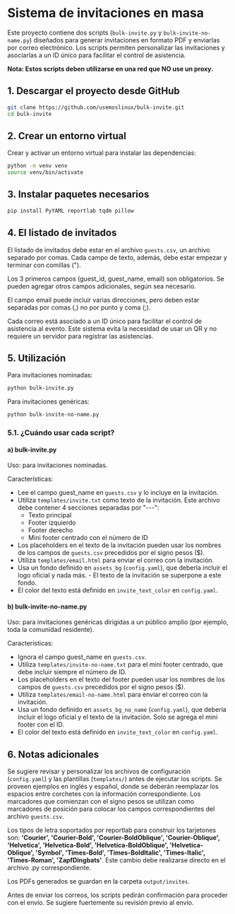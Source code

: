 # Sistema de invitaciones en masa

Este proyecto contiene dos scripts (`bulk-invite.py` y `bulk-invite-no-name.py`) diseñados para generar invitaciones en formato PDF y enviarlas por correo electrónico. Los scripts permiten personalizar las invitaciones y asociarlas a un ID único para facilitar el control de asistencia. 

**Nota: Estos scripts deben utilizarse en una red que NO use un proxy.**

## 1. Descargar el proyecto desde GitHub

```bash
git clone https://github.com/usemoslinux/bulk-invite.git
cd bulk-invite
```

## 2. Crear un entorno virtual

Crear y activar un entorno virtual para instalar las dependencias:

```bash
python -m venv venv
source venv/bin/activate
```

## 3. Instalar paquetes necesarios

```bash
pip install PyYAML reportlab tqdm pillow
```

## 4. El listado de invitados

El listado de invitados debe estar en el archivo `guests.csv`, un archivo separado por comas. Cada campo de texto, además, debe estar empezar y terminar con comillas (").

Los 3 primeros campos (guest_id, guest_name, email) son obligatorios. Se pueden agregar otros campos adicionales, según sea necesario.

El campo email puede incluir varias direcciones, pero deben estar separadas por comas (,) no por punto y coma (;).

Cada correo está asociado a un ID único para facilitar el control de asistencia al evento. Este sistema evita la necesidad de usar un QR y no requiere un servidor para registrar las asistencias.

## 5. Utilización

Para invitaciones nominadas:

```bash
python bulk-invite.py
```

Para invitaciones genéricas:

```bash
python bulk-invite-no-name.py
```

### 5.1. ¿Cuándo usar cada script?

#### a) bulk-invite.py

Uso: para invitaciones nominadas.

Características:
- Lee el campo guest_name en `guests.csv` y lo incluye en la invitación.
- Utiliza `templates/invite.txt` como texto de la invitación. Este archivo debe contener 4 secciones separadas por "---":
    - Texto principal
    - Footer izquierdo
    - Footer derecho
    - Mini footer centrado con el número de ID
- Los placeholders en el texto de la invitación pueden usar los nombres de los campos de `guests.csv` precedidos por el signo pesos ($).
- Utiliza `templates/email.html` para enviar el correo con la invitación.
- Usa un fondo definido en `assets_bg` (`config.yaml`), que debería incluir el logo oficial y nada más. - El texto de la invitación se superpone a este fondo.
- El color del texto está definido en `invite_text_color` en `config.yaml`.

#### b) bulk-invite-no-name.py

Uso: para invitaciones genéricas dirigidas a un público amplio (por ejemplo, toda la comunidad residente).

Características:
- Ignora el campo guest_name en `guests.csv`.
- Utiliza `templates/invite-no-name.txt` para el mini footer centrado, que debe incluir siempre el número de ID.
- Los placeholders en el texto del footer pueden usar los nombres de los campos de `guests.csv` precedidos por el signo pesos ($).
- Utiliza `templates/email-no-name.html` para enviar el correo con la invitación.
- Usa un fondo definido en `assets_bg_no_name` (`config.yaml`), que debería incluir el logo oficial y el texto de la invitación. Solo se agrega el mini footer con el ID.
- El color del texto está definido en `invite_text_color` en `config.yaml`.

## 6. Notas adicionales

Se sugiere revisar y personalizar los archivos de configuración (`config.yaml`) y las plantillas (`templates/`) antes de ejecutar los scripts. Se proveen ejemplos en inglés y español, donde se deberán reemplazar los espacios entre corchetes con la información correspondiente. Los marcadores que comienzan con el signo pesos se utilizan como marcadores de posición para colocar los campos correspondientes del archivo `guests.csv`.

Los tipos de letra soportados por reportlab para construir los tarjetones son: __'Courier', 'Courier-Bold', 'Courier-BoldOblique', 'Courier-Oblique', 'Helvetica', 'Helvetica-Bold', 'Helvetica-BoldOblique', 'Helvetica-Oblique', 'Symbol', 'Times-Bold', 'Times-BoldItalic', 'Times-Italic', 'Times-Roman', 'ZapfDingbats'__. Este cambio debe realizarse directo en el archivo .py correspondiente.

Los PDFs generados se guardan en la carpeta `output/invites`.

Antes de enviar los correos, los scripts pedirán confirmación para proceder con el envío. Se sugiere fuertemente su revisión previo al envío.
